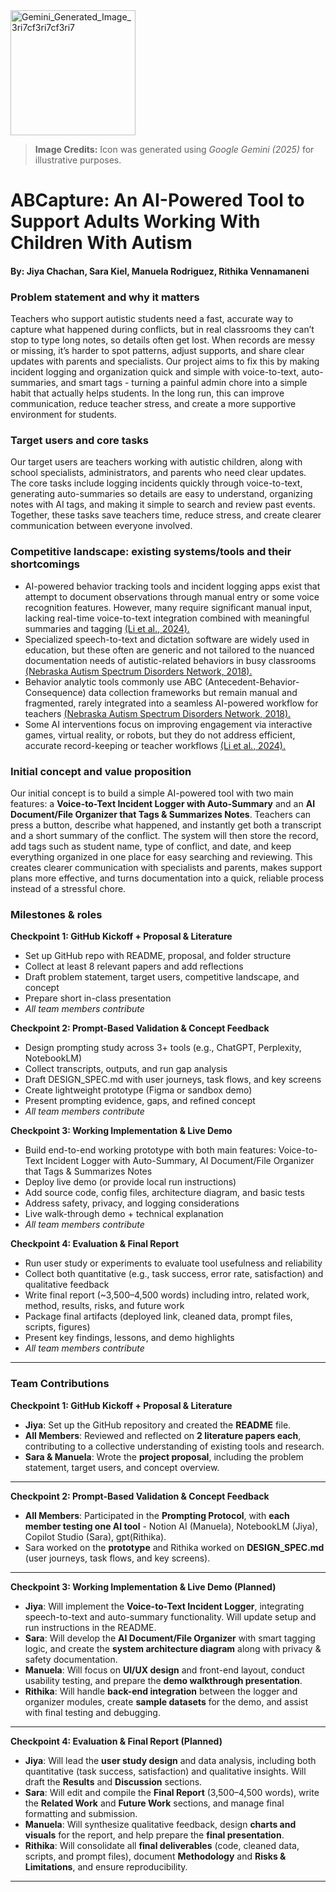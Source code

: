  <img width="200" height="200" alt="Gemini_Generated_Image_3ri7cf3ri7cf3ri7" src="https://github.com/user-attachments/assets/1a5f5ebf-339a-458b-be36-939033efdcb4" />
 
 > **Image Credits:** Icon was generated using *Google Gemini (2025)* for illustrative purposes.


# ABCapture: An AI-Powered Tool to Support Adults Working With Children With Autism
#### By: Jiya Chachan, Sara Kiel, Manuela Rodriguez, Rithika Vennamaneni

### Problem statement and why it matters
Teachers who support autistic students need a fast, accurate way to capture what happened during conflicts, but in real classrooms they can’t stop to type long notes, so details often get lost. When records are messy or missing, it’s harder to spot patterns, adjust supports, and share clear updates with parents and specialists. Our project aims to fix this by making incident logging and organization quick and simple with voice-to-text, auto-summaries, and smart tags - turning a painful admin chore into a simple habit that actually helps students. In the long run, this can improve communication, reduce teacher stress, and create a more supportive environment for students.

### Target users and core tasks
Our target users are teachers working with autistic children, along with school specialists, administrators, and parents who need clear updates. <br> 
The core tasks include logging incidents quickly through voice-to-text, generating auto-summaries so details are easy to understand, organizing notes with AI tags, and making it simple to search and review past events. Together, these tasks save teachers time, reduce stress, and create clearer communication between everyone involved.

### Competitive landscape: existing systems/tools and their shortcomings
- AI-powered behavior tracking tools and incident logging apps exist that attempt to document observations through manual entry or some voice recognition features. However, many require significant manual input, lacking real-time voice-to-text integration combined with meaningful summaries and tagging [(Li et al., 2024).](https://www-tandfonline-com.proxy2.library.illinois.edu/doi/full/10.1080/1034912X.2013.846470)
- Specialized speech-to-text and dictation software are widely used in education, but these often are generic and not tailored to the nuanced documentation needs of autistic-related behaviors in busy classrooms [(Nebraska Autism Spectrum Disorders Network, 2018).](https://asdnetwork.unl.edu/virtual-strategies/abc-data/)
- Behavior analytic tools commonly use ABC (Antecedent-Behavior-Consequence) data collection frameworks but remain manual and fragmented, rarely integrated into a seamless AI-powered workflow for teachers [(Nebraska Autism Spectrum Disorders Network, 2018).](https://asdnetwork.unl.edu/virtual-strategies/abc-data/)
- Some AI interventions focus on improving engagement via interactive games, virtual reality, or robots, but they do not address efficient, accurate record-keeping or teacher workflows [(Li et al., 2024).](https://www-tandfonline-com.proxy2.library.illinois.edu/doi/full/10.1080/1034912X.2013.846470)

### Initial concept and value proposition
Our initial concept is to build a simple AI-powered tool with two main features: a **Voice-to-Text Incident Logger with Auto-Summary** and an **AI Document/File Organizer that Tags & Summarizes Notes**. Teachers can press a button, describe what happened, and instantly get both a transcript and a short summary of the conflict. The system will then store the record, add tags such as student name, type of conflict, and date, and keep everything organized in one place for easy searching and reviewing. This creates clearer communication with specialists and parents, makes support plans more effective, and turns documentation into a quick, reliable process instead of a stressful chore.

### Milestones & roles

**Checkpoint 1: GitHub Kickoff + Proposal & Literature**

* Set up GitHub repo with README, proposal, and folder structure
* Collect at least 8 relevant papers and add reflections
* Draft problem statement, target users, competitive landscape, and concept
* Prepare short in-class presentation
* *All team members contribute*

**Checkpoint 2: Prompt-Based Validation & Concept Feedback**

* Design prompting study across 3+ tools (e.g., ChatGPT, Perplexity, NotebookLM)
* Collect transcripts, outputs, and run gap analysis
* Draft DESIGN\_SPEC.md with user journeys, task flows, and key screens
* Create lightweight prototype (Figma or sandbox demo)
* Present prompting evidence, gaps, and refined concept
* *All team members contribute*

**Checkpoint 3: Working Implementation & Live Demo**

* Build end-to-end working prototype with both main features: Voice-to-Text Incident Logger with Auto-Summary, AI Document/File Organizer that Tags & Summarizes Notes
* Deploy live demo (or provide local run instructions)
* Add source code, config files, architecture diagram, and basic tests
* Address safety, privacy, and logging considerations
* Live walk-through demo + technical explanation
* *All team members contribute*

**Checkpoint 4: Evaluation & Final Report**

* Run user study or experiments to evaluate tool usefulness and reliability
* Collect both quantitative (e.g., task success, error rate, satisfaction) and qualitative feedback
* Write final report (\~3,500–4,500 words) including intro, related work, method, results, risks, and future work
* Package final artifacts (deployed link, cleaned data, prompt files, scripts, figures)
* Present key findings, lessons, and demo highlights
* *All team members contribute*
---

### Team Contributions

**Checkpoint 1: GitHub Kickoff + Proposal & Literature**
- **Jiya**: Set up the GitHub repository and created the **README** file.  
- **All Members**: Reviewed and reflected on **2 literature papers each**, contributing to a collective understanding of existing tools and research.  
- **Sara & Manuela**: Wrote the **project proposal**, including the problem statement, target users, and concept overview.  

---

**Checkpoint 2: Prompt-Based Validation & Concept Feedback**
- **All Members**: Participated in the **Prompting Protocol**, with **each member testing one AI tool** - Notion AI (Manuela), NotebookLM (Jiya), Copilot Studio (Sara), gpt(Rithika).  
- Sara worked on the **prototype** and Rithika worked on **DESIGN_SPEC.md** (user journeys, task flows, and key screens).  

---
**Checkpoint 3: Working Implementation & Live Demo (Planned)**
- **Jiya**: Will implement the **Voice-to-Text Incident Logger**, integrating speech-to-text and auto-summary functionality. Will update setup and run instructions in the README.  
- **Sara**: Will develop the **AI Document/File Organizer** with smart tagging logic, and create the **system architecture diagram** along with privacy & safety documentation.  
- **Manuela**: Will focus on **UI/UX design** and front-end layout, conduct usability testing, and prepare the **demo walkthrough presentation**.  
- **Rithika**: Will handle **back-end integration** between the logger and organizer modules, create **sample datasets** for the demo, and assist with final testing and debugging.  

---

**Checkpoint 4: Evaluation & Final Report (Planned)**
- **Jiya**: Will lead the **user study design** and data analysis, including both quantitative (task success, satisfaction) and qualitative insights. Will draft the **Results** and **Discussion** sections.  
- **Sara**: Will edit and compile the **Final Report** (3,500–4,500 words), write the **Related Work** and **Future Work** sections, and manage final formatting and submission.  
- **Manuela**: Will synthesize qualitative feedback, design **charts and visuals** for the report, and help prepare the **final presentation**.  
- **Rithika**: Will consolidate all **final deliverables** (code, cleaned data, scripts, and prompt files), document **Methodology** and **Risks & Limitations**, and ensure reproducibility.  

---
